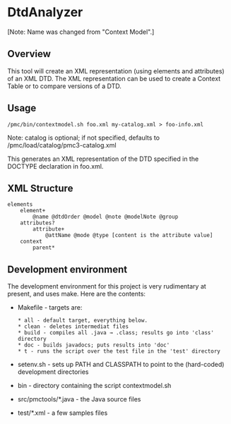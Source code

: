 ﻿<h1>DtdAnalyzer</h1>

[Note:  Name was changed from "Context Model".]

<h2>Overview</h2>

This tool will create an XML representation (using elements and attributes)
of an XML DTD. The XML representation can be used to create a Context Table
or to compare versions of a DTD.

<h2>Usage</h2>

    /pmc/bin/contextmodel.sh foo.xml my-catalog.xml > foo-info.xml

Note: catalog is optional; if not specified, defaults to /pmc/load/catalog/pmc3-catalog.xml

This generates an XML representation of the DTD specified in the DOCTYPE declaration
in foo.xml.

<h2>XML Structure</h2>

    elements
        element+
            @name @dtdOrder @model @note @modelNote @group
        attributes?
            attribute+
                @attName @mode @type [content is the attribute value]
        context
            parent*

<h2>Development environment</h2>

The development environment for this project is very rudimentary at present,
and uses make.  Here are the contents:

  - Makefile - targets are:

        * all - default target, everything below.
        * clean - deletes intermediat files
        * build - compiles all .java → .class; results go into 'class' directory
        * doc - builds javadocs; puts results into 'doc'
        * t - runs the script over the test file in the 'test' directory

  - setenv.sh - sets up PATH and CLASSPATH to point to the (hard-coded) development
    directories

  - bin - directory containing the script contextmodel.sh

  - src/pmctools/*.java - the Java source files

  - test/*.xml - a few samples files

